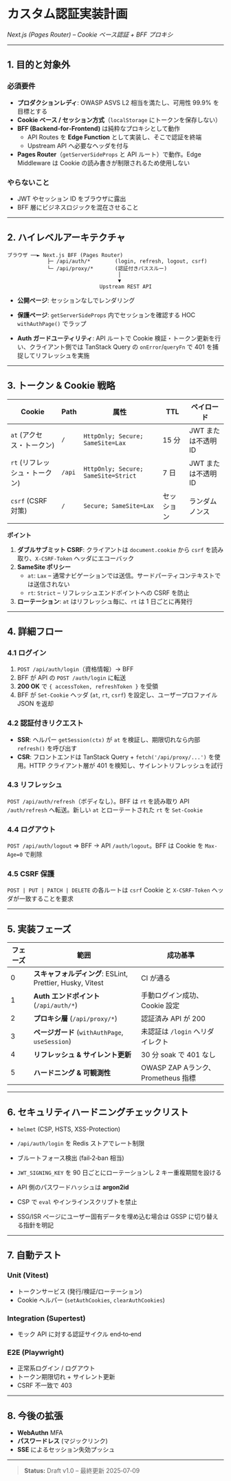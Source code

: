 
# カスタム認証実装計画  
*Next.js (Pages Router) – Cookie ベース認証 + BFF プロキシ*

---

## 1. 目的と対象外
### 必須要件
- **プロダクションレディ**: OWASP ASVS L2 相当を満たし、可用性 99.9% を目標とする  
- **Cookie ベース / セッション方式**（`localStorage` にトークンを保存しない）  
- **BFF (Backend‑for‑Frontend)** は純粋なプロキシとして動作
  - API Routes を **Edge Function** として実装し、そこで認証を終端
  - Upstream API へ必要なヘッダを付与
- **Pages Router**（`getServerSideProps` と API ルート）で動作。Edge Middleware は Cookie の読み書きが制限されるため使用しない

### やらないこと
- JWT やセッション ID をブラウザに露出  
- BFF 層にビジネスロジックを混在させること

---

## 2. ハイレベルアーキテクチャ

```
ブラウザ ──► Next.js BFF (Pages Router)
             ├─ /api/auth/*        (login, refresh, logout, csrf)
             └─ /api/proxy/*       (認証付きパススルー)
                                    │
                                    ▼
                              Upstream REST API
```

- **公開ページ**: セッションなしでレンダリング  
- **保護ページ**: `getServerSideProps` 内でセッションを確認する HOC `withAuthPage()` でラップ  

- **Auth ガードユーティリティ**: API ルートで Cookie 検証・トークン更新を行い、クライアント側では TanStack Query の `onError`/`queryFn` で 401 を捕捉してリフレッシュを実施

---

## 3. トークン & Cookie 戦略

| Cookie                        | Path   | 属性                                | TTL        | ペイロード          |
| ----------------------------- | ------ | ----------------------------------- | ---------- | ------------------- |
| `at` (アクセス・トークン)     | `/`    | `HttpOnly; Secure; SameSite=Lax`    | 15 分      | JWT または不透明 ID |
| `rt` (リフレッシュ・トークン) | `/api` | `HttpOnly; Secure; SameSite=Strict` | 7 日       | JWT または不透明 ID |
| `csrf` (CSRF 対策)            | `/`    | `Secure; SameSite=Lax`              | セッション | ランダムノンス      |

**ポイント**

1. **ダブルサブミット CSRF**: クライアントは `document.cookie` から `csrf` を読み取り、`X-CSRF-Token` ヘッダにエコーバック  
2. **SameSite ポリシー**  
   - `at`: `Lax` – 通常ナビゲーションでは送信。サードパーティコンテキストでは送信されない  
   - `rt`: `Strict` – リフレッシュエンドポイントへの CSRF を防止  
3. **ローテーション**: `at` はリフレッシュ毎に、`rt` は 1 日ごとに再発行

---

## 4. 詳細フロー

### 4.1 ログイン  
1. `POST /api/auth/login`（資格情報）→ BFF  
2. BFF が API の `POST /auth/login` に転送  
3. **200 OK** で `{ accessToken, refreshToken }` を受領  
4. BFF が `Set-Cookie` ヘッダ (`at`, `rt`, `csrf`) を設定し、ユーザープロファイル JSON を返却  

### 4.2 認証付きリクエスト  
- **SSR**: ヘルパー `getSession(ctx)` が `at` を検証し、期限切れなら内部 `refresh()` を呼び出す  
- **CSR**: フロントエンドは TanStack Query + `fetch('/api/proxy/...')` を使用。HTTP クライアント層が 401 を検知し、サイレントリフレッシュを試行

### 4.3 リフレッシュ  
`POST /api/auth/refresh`（ボディなし）。BFF は `rt` を読み取り API `/auth/refresh` へ転送。新しい `at` とローテートされた `rt` を `Set-Cookie`

### 4.4 ログアウト  
`POST /api/auth/logout` ⇒ BFF → API `/auth/logout`。BFF は Cookie を `Max-Age=0` で削除

### 4.5 CSRF 保護  
`POST | PUT | PATCH | DELETE` の各ルートは `csrf` Cookie と `X-CSRF-Token` ヘッダが一致することを要求

---

## 5. 実装フェーズ

| フェーズ | 範囲                                                      | 成功基準                           |
| -------- | --------------------------------------------------------- | ---------------------------------- |
| 0        | **スキャフォルディング**: ESLint, Prettier, Husky, Vitest | CI が通る                          |
| 1        | **Auth エンドポイント** (`/api/auth/*`)                   | 手動ログイン成功、Cookie 設定      |
| 2        | **プロキシ層** (`/api/proxy/*`)                           | 認証済み API が 200                |
| 3        | **ページガード** (`withAuthPage`, `useSession`)           | 未認証は `/login` へリダイレクト   |
| 4        | **リフレッシュ & サイレント更新**                         | 30 分 soak で 401 なし             |
| 5        | **ハードニング & 可観測性**                               | OWASP ZAP Aランク、Prometheus 指標 |

---

## 6. セキュリティハードニングチェックリスト
- `helmet` (CSP, HSTS, XSS-Protection)  
- `/api/auth/login` を Redis ストアでレート制限  
- ブルートフォース検出 (fail‑2‑ban 相当)  
- `JWT_SIGNING_KEY` を 90 日ごとにローテーションし 2 キー重複期間を設ける  
- API 側のパスワードハッシュは **argon2id**  
- CSP で `eval` やインラインスクリプトを禁止  

- SSG/ISR ページにユーザー固有データを埋め込む場合は GSSP に切り替える指針を明記

---

## 7. 自動テスト

### Unit (Vitest)
- トークンサービス (発行/検証/ローテーション)  
- Cookie ヘルパー (`setAuthCookies`, `clearAuthCookies`)  

### Integration (Supertest)
- モック API に対する認証サイクル end‑to‑end  

### E2E (Playwright)
- 正常系ログイン / ログアウト  
- トークン期限切れ + サイレント更新  
- CSRF 不一致で 403  

---

## 8. 今後の拡張
- **WebAuthn** MFA  
- **パスワードレス** (マジックリンク)  
- **SSE** によるセッション失効プッシュ  

---

> **Status:** Draft v1.0 – 最終更新 2025‑07‑09
